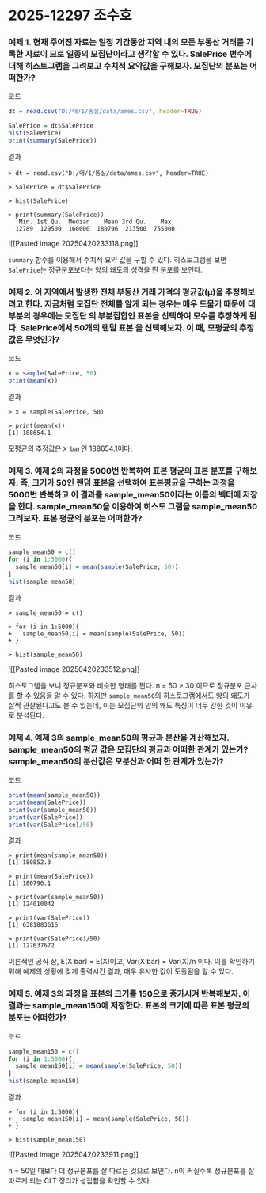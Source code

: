 # 2025-12297 조수호
### 예제 1. 현재 주어진 자료는 일정 기간동안 지역 내의 모든 부동산 거래를 기록한 자료이 므로 일종의 모집단이라고 생각할 수 있다. SalePrice 변수에 대해 히스토그램을 그려보고 수치적 요약값을 구해보자. 모집단의 분포는 어떠한가?

코드
```R
dt = read.csv("D:/대/1/통실/data/ames.csv", header=TRUE)

SalePrice = dt$SalePrice
hist(SalePrice)
print(summary(SalePrice))
```

결과
```
> dt = read.csv("D:/대/1/통실/data/ames.csv", header=TRUE)

> SalePrice = dt$SalePrice

> hist(SalePrice)

> print(summary(SalePrice))
   Min. 1st Qu.  Median    Mean 3rd Qu.    Max. 
  12789  129500  160000  180796  213500  755000
```
![[Pasted image 20250420233118.png]]

`summary` 함수를 이용해서 수치적 요약 값을 구할 수 있다. 히스토그램을 보면 `SalePrice`는 정규분포보다는 양의 왜도의 성격을 띈 분포를 보인다.

### 예제 2. 이 지역에서 발생한 전체 부동산 거래 가격의 평균값(μ)을 추정해보려고 한다. 지금처럼 모집단 전체를 알게 되는 경우는 매우 드물기 때문에 대부분의 경우에는 모집단 의 부분집합인 표본을 선택하여 모수를 추정하게 된다. SalePrice에서 50개의 랜덤 표본 을 선택해보자. 이 때, 모평균의 추정값은 무엇인가?

코드
```R
x = sample(SalePrice, 50)
print(mean(x))
```

결과
```
> x = sample(SalePrice, 50)

> print(mean(x))
[1] 188654.1
```

모평균의 추정값은 `X bar`인 188654.1이다.

### 예제 3. 예제 2의 과정을 5000번 반복하여 표본 평균의 표본 분포를 구해보자. 즉, 크기가 50인 랜덤 표본을 선택하여 표본평균을 구하는 과정을 5000번 반복하고 이 결과를 sample_mean50이라는 이름의 벡터에 저장을 한다. sample_mean50을 이용하여 히스토 그램을 sample_mean50 그려보자. 표본 평균의 분포는 어떠한가?

코드
```R
sample_mean50 = c()
for (i in 1:5000){
  sample_mean50[i] = mean(sample(SalePrice, 50))
}
hist(sample_mean50)
```

결과
```
> sample_mean50 = c()

> for (i in 1:5000){
+   sample_mean50[i] = mean(sample(SalePrice, 50))
+ }

> hist(sample_mean50)
```
![[Pasted image 20250420233512.png]]

히스토그램을 보니 정규분포와 비슷한 형태를 띈다. n = 50 > 30 이므로 정규분포 근사를 할 수 있음을 알 수 있다. 하지만 `sample_mean50`의 히스토그램에서도 양의 왜도가 살짝 관찰된다고도 볼 수 있는데, 이는 모집단의 양의 왜도 특징이 너무 강한 것이 이유로 분석된다.

### 예제 4. 예제 3의 sample_mean50의 평균과 분산을 계산해보자. sample_mean50의 평균 값은 모집단의 평균과 어떠한 관계가 있는가? sample_mean50의 분산값은 모분산과 어떠 한 관계가 있는가?

코드
```R
print(mean(sample_mean50))
print(mean(SalePrice))
print(var(sample_mean50))
print(var(SalePrice))
print(var(SalePrice)/50)
```

결과
```
> print(mean(sample_mean50))
[1] 180852.3

> print(mean(SalePrice))
[1] 180796.1

> print(var(sample_mean50))
[1] 124010042

> print(var(SalePrice))
[1] 6381883616

> print(var(SalePrice)/50)
[1] 127637672
```

이론적인 공식 상, E(X bar) = E(X)이고, Var(X bar) = Var(X)/n 이다. 이를 확인하기 위해 예제의 상황에 맞게 출력시킨 결과, 매우 유사한 값이 도출됨을 알 수 있다.

### 예제 5. 예제 3의 과정을 표본의 크기를 150으로 증가시켜 반복해보자. 이 결과는 sample_mean150에 저장한다. 표본의 크기에 따른 표본 평균의 분포는 어떠한가?

코드
```R
sample_mean150 = c()
for (i in 1:5000){
  sample_mean150[i] = mean(sample(SalePrice, 50))
}
hist(sample_mean150)
```

결과
```
> for (i in 1:5000){
+   sample_mean150[i] = mean(sample(SalePrice, 50))
+ }

> hist(sample_mean150)
```
![[Pasted image 20250420233911.png]]

n = 50일 때보다 더 정규분포를 잘 따르는 것으로 보인다. n이 커질수록 정규분포를 잘 따르게 되는 CLT 정리가 성립함을 확인할 수 있다.